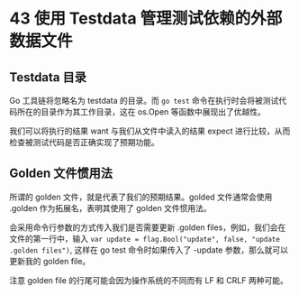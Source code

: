 # 43 使用 Testdata 管理测试依赖的外部数据文件

## Testdata 目录

Go 工具链将忽略名为 testdata 的目录。而 `go test` 命令在执行时会将被测试代码所在的目录作为其工作目录，这在 os.Open 等函数中展现出了优越性。

我们可以将执行的结果 want 与我们从文件中读入的结果 expect 进行比较，从而检查被测试代码是否正确实现了预期功能。

## Golden 文件惯用法

所谓的 golden 文件，就是代表了我们的预期结果。golded 文件通常会使用 .golden 作为拓展名，表明其使用了 golden 文件惯用法。

会采用命令行参数的方式传入我们是否需要更新 .golden files，例如，我们会在文件的第一行中，输入 `var update = flag.Bool("update", false, "update .golden files")`, 这样在 go test 命令时如果传入了 -update 参数，那么就可以更新我的 golden file。

注意 golden file 的行尾可能会因为操作系统的不同而有 LF 和 CRLF 两种可能。
